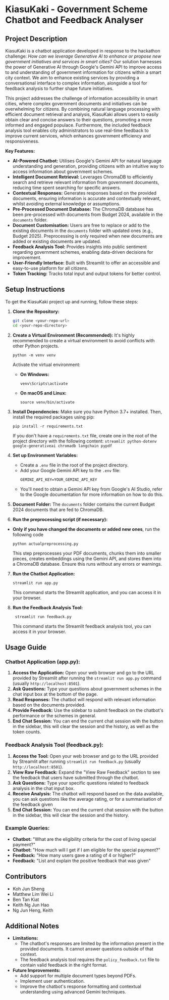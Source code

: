 # KiasuKaki - Government Scheme Chatbot and Feedback Analyser

## Project Description

KiasuKaki is a chatbot application developed in response to the hackathon challenge: _How can we leverage Generative AI to enhance or propose new government initiatives and services in smart cities?_ Our solution harnesses the power of Generative AI through Google's Gemini API to improve access to and understanding of government information for citizens within a smart city context. We aim to enhance existing services by providing a conversational interface to complex information, alongside a tool for feedback analysis to further shape future initiatives.

This project addresses the challenge of information accessibility in smart cities, where complex government documents and initiatives can be overwhelming for citizens. By combining natural language processing with efficient document retrieval and analysis, KiasuKaki allows users to easily obtain clear and concise answers to their questions, promoting a more informed and engaged populace. Furthermore, the included feedback analysis tool enables city administrators to use real-time feedback to improve current services, which enhances government efficiency and responsiveness.

**Key Features:**

- **AI-Powered Chatbot:** Utilises Google's Gemini API for natural language understanding and generation, providing citizens with an intuitive way to access information about government schemes.
- **Intelligent Document Retrieval:** Leverages ChromaDB to efficiently search and retrieve relevant information from government documents, reducing time spent searching for specific answers.
- **Contextual Responses:** Generates responses based on the provided documents, ensuring information is accurate and contextually relevant, whilst avoiding external knowledge or assumptions.
- **Pre-Processed Document Database:** The ChromaDB database has been pre-processed with documents from Budget 2024, available in the `documents` folder.
- **Document Customisation:** Users are free to replace or add to the existing documents in the `documents` folder with updated ones (e.g., Budget 2025). Preprocessing is only required when new documents are added or existing documents are updated.
- **Feedback Analysis Tool:** Provides insights into public sentiment regarding government schemes, enabling data-driven decisions for improvement.
- **User-Friendly Interface:** Built with Streamlit to offer an accessible and easy-to-use platform for all citizens.
- **Token Tracking:** Tracks total input and output tokens for better control.

## Setup Instructions

To get the KiasuKaki project up and running, follow these steps:

1.  **Clone the Repository:**

    ```bash
    git clone <your-repo-url>
    cd <your-repo-directory>
    ```

2.  **Create a Virtual Environment (Recommended):**
    It's highly recommended to create a virtual environment to avoid conflicts with other Python projects.

    ```
    python -m venv venv
    ```

    Activate the virtual environment:

    - **On Windows:**

      ```
      venv\Scripts\activate
      ```

    - **On macOS and Linux:**

      ```
      source venv/bin/activate
      ```

3.  **Install Dependencies:**
    Make sure you have Python 3.7+ installed. Then, install the required packages using pip:

    ```
    pip install -r requirements.txt
    ```

    If you don't have a `requirements.txt` file, create one in the root of the project directory with the following content:
    `streamlit
 python-dotenv
 google-generativeai
 chromadb
 langchain
 pypdf
`

4.  **Set up Environment Variables:**

    - Create a `.env` file in the root of the project directory.
    - Add your Google Gemini API key to the `.env` file:
      ```
      GEMINI_API_KEY=YOUR_GEMINI_API_KEY
      ```
    - You'll need to obtain a Gemini API key from Google's AI Studio, refer to the Google documentation for more information on how to do this.

5.  **Document Folder:** The `documents` folder contains the current Budget 2024 documents that are fed to ChromaDB.

6.  **Run the preprocessing script (if necessary):**

- **Only if you have changed the documents or added new ones**, run the following code

  ```
  python actualpreprocessing.py
  ```

  This step preprocesses your PDF documents, chunks them into smaller pieces, creates embeddings using the Gemini API, and stores them into a ChromaDB database. Ensure this runs without any errors or warnings.

7.  **Run the Chatbot Application:**

    ```
    streamlit run app.py
    ```

    This command starts the Streamlit application, and you can access it in your browser.

8.  **Run the Feedback Analysis Tool:**
    ```
     streamlit run feedback.py
    ```
    This command starts the Streamlit feedback analysis tool, you can access it in your browser.

## Usage Guide

### Chatbot Application (app.py):

1.  **Access the Application:** Open your web browser and go to the URL provided by Streamlit after running the `streamlit run app.py` command (usually `http://localhost:8501`).
2.  **Ask Questions:** Type your questions about government schemes in the chat input box at the bottom of the page.
3.  **Read Responses:** The chatbot will respond with relevant information based on the documents provided.
4.  **Provide Feedback:** Use the sidebar to submit feedback on the chatbot's performance or the schemes in general.
5.  **End Chat Session:** You can end the current chat session with the button in the sidebar, this will clear the session and the history, as well as the token counts.

### Feedback Analysis Tool (feedback.py):

1. **Access the Tool:** Open your web browser and go to the URL provided by Streamlit after running `streamlit run feedback.py` (usually `http://localhost:8501`).
2. **View Raw Feedback:** Expand the "View Raw Feedback" section to see the feedback that users have submitted through the chatbot.
3. **Ask Questions:** Type your specific questions related to feedback analysis in the chat input box.
4. **Receive Analysis:** The chatbot will respond based on the data available, you can ask questions like the average rating, or for a summarisation of the feedback given
5. **End Chat Session:** You can end the current chat session with the button in the sidebar, this will clear the session and the history.

### Example Queries:

- **Chatbot:** "What are the eligibility criteria for the cost of living special payment?"
- **Chatbot:** "How much will I get if I am eligible for the special payment?"
- **Feedback:** "How many users gave a rating of 4 or higher?"
- **Feedback:** "List and explain the positive feedback that was given"


## Contributors

- Koh Jun Sheng
- Matthew Lim Wei Li
- Ben Tan Kiat
- Keith Ng Jun Hao
- Ng Jun Heng, Keith

## Additional Notes

- **Limitations:**
  - The chatbot's responses are limited by the information present in the provided documents. It cannot answer questions outside of that context.
  - The feedback analysis tool requires the `policy_feedback.txt` file to contain valid feedback in the right format.
- **Future Improvements:**
  - Add support for multiple document types beyond PDFs.
  - Implement user authentication.
  - Improve the chatbot's response formatting and contextual understanding using advanced Gemini techniques.
